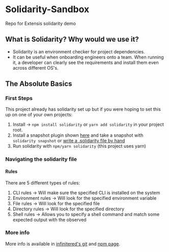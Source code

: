 # Solidarity-Sandbox
Repo for Extensis solidarity demo

## What is Solidarity? Why would we use it?
* Solidarity is an environment checker for project dependencies.
* It can be useful when onboarding engineers onto a team. When running it, a developer can clearly see the requirements and install them even across different OS's.

## The Absolute Basics
### First Steps
This project already has solidarity set up but if you were hoping to set this up on one of your own projects:

1. Install -> `npm install solidarity` or `yarn add solidarity` in your project root.
2. Install a snapshot plugin shown [here](https://www.npmjs.com/package/solidarity) and take a snapshot with `solidarity snapshot` or [write a .solidarity file by hand](https://infinitered.github.io/solidarity/#/docs/options)
3. Run solidarity with `npm/yarn solidarity` (this project uses yarn)

### Navigating the solidarity file
#### Rules
There are 5 different types of rules:
1. CLI rules -> Will make sure the specified CLI is installed on the system
2. Environment rules -> Will look for the specified environment variable
3. File rules -> Will look for the specified file
4. Directory rules -> Will look for the specified directory
5. Shell rules -> Allows you to specify a shell command and match some expected output with the observed

### More info
More info is available in [infinitered's git](https://github.com/infinitered/solidarity/blob/master/docs/options.md#environment-rules) and [npm page](https://www.npmjs.com/package/solidarity).
